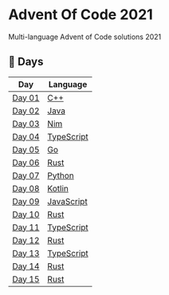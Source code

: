 # Advent Of Code 2021

Multi-language Advent of Code solutions 2021

## 📅 Days

| Day               | Language                                                            |
| ----------------- | ------------------------------------------------------------------- |
| [Day 01](01-cpp)  | [C++](https://en.wikipedia.org/wiki/C%2B%2B)                        |
| [Day 02](02-java) | [Java](<https://en.wikipedia.org/wiki/Java_(programming_language)>) |
| [Day 03](03-nim)  | [Nim](https://nim-lang.org/)                                        |
| [Day 04](04-ts)   | [TypeScript](https://www.typescriptlang.org/)                       |
| [Day 05](05-go)   | [Go](https://go.dev/)                                               |
| [Day 06](06-rust) | [Rust](https://www.rust-lang.org/)                                  |
| [Day 07](07-py)   | [Python](https://www.python.org/)                                   |
| [Day 08](08-kt)   | [Kotlin](https://kotlinlang.org/)                                   |
| [Day 09](09-js)   | [JavaScript](https://nodejs.org/en/)                                |
| [Day 10](10-rust) | [Rust](https://www.rust-lang.org/)                                  |
| [Day 11](11-ts)   | [TypeScript](https://www.typescriptlang.org/)                       |
| [Day 12](12-rust) | [Rust](https://www.rust-lang.org/)                                  |
| [Day 13](13-ts)   | [TypeScript](https://www.typescriptlang.org/)                       |
| [Day 14](14-rust) | [Rust](https://www.rust-lang.org/)                                  |
| [Day 15](15-rust) | [Rust](https://www.rust-lang.org/)                                  |
